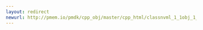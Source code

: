 ```yaml
---
layout: redirect
newurl: http://pmem.io/pmdk/cpp_obj/master/cpp_html/classnvml_1_1obj_1_1persistent__ptr-members.html
---
```

